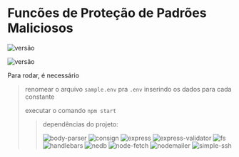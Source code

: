 # Funcões de Proteção de Padrões Maliciosos

![versão](https://img.shields.io/github/package-json/v/cesarconterno/FuncoesProtecaoPadroesMaliciosos/master)

![versão](https://img.shields.io/david/cesarconterno/FuncoesProtecaoPadroesMaliciosos)

Para rodar, é necessário
> renomear o arquivo `sample.env` pra `.env` inserindo os dados para cada constante
>
> executar o comando `npm start`
>
>>dependências do projeto:
>>
>>![body-parser](https://img.shields.io/github/package-json/dependency-version/cesarconterno/FuncoesProtecaoPadroesMaliciosos/body-parser)
>>![consign](https://img.shields.io/github/package-json/dependency-version/cesarconterno/FuncoesProtecaoPadroesMaliciosos/consign)
>>![express](https://img.shields.io/github/package-json/dependency-version/cesarconterno/FuncoesProtecaoPadroesMaliciosos/express)
>>![express-validator](https://img.shields.io/github/package-json/dependency-version/cesarconterno/FuncoesProtecaoPadroesMaliciosos/express-validator)
>>![fs](https://img.shields.io/github/package-json/dependency-version/cesarconterno/FuncoesProtecaoPadroesMaliciosos/fs)
>>![handlebars](https://img.shields.io/github/package-json/dependency-version/cesarconterno/FuncoesProtecaoPadroesMaliciosos/handlebars)
>>![nedb](https://img.shields.io/github/package-json/dependency-version/cesarconterno/FuncoesProtecaoPadroesMaliciosos/nedb)
>>![node-fetch](https://img.shields.io/github/package-json/dependency-version/cesarconterno/FuncoesProtecaoPadroesMaliciosos/node-fetch)
>>![nodemailer](https://img.shields.io/github/package-json/dependency-version/cesarconterno/FuncoesProtecaoPadroesMaliciosos/nodemailer)
>>![simple-ssh](https://img.shields.io/github/package-json/dependency-version/cesarconterno/FuncoesProtecaoPadroesMaliciosos/simple-ssh)
>>